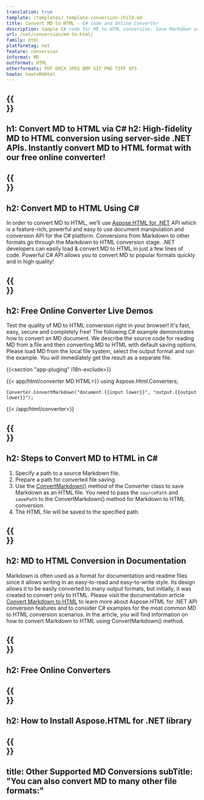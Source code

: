 ```yaml
---
translation: true
template: /templates/_template-conversion-child.md
title: Convert MD to HTML - C# code and Online Converter
description: Sample C# code for MD to HTML conversion. Save Markdown as HTML file using C# code. Try online MD to HTML Converter for free!
url: /net/conversion/md-to-html/
family: html
platformtag: net
feature: conversion
informat: MD
outformat: HTML
otherformats: PDF DOCX JPEG BMP GIF PNG TIFF XPS
howto: howtoMdHtml
---
```


{{<section banner>}}
---
h1: Convert MD to HTML via C#
h2: High-fidelity MD to HTML conversion using server-side .NET APIs. Instantly convert MD to HTML format with our free online converter!
---

{{<section overview>}}
---
h2: Convert MD to HTML Using C#
---

In order to convert MD to HTML, we’ll use [Aspose.HTML for .NET](https://products.aspose.com/html/{{lang.url-fragment}}net/) API which is a feature-rich, powerful and easy to use document manipulation and conversion API for the C# platform. Conversions from Markdown to other formats go through the Markdown to HTML conversion stage. .NET developers can easily load & convert MD to HTML in just a few lines of code. Powerful C# API allows you to convert MD to popular formats quickly and in high quality!

{{<section demos>}}
---
h2: Free Online Converter Live Demos
---

Test the quality of MD to HTML conversion right in your browser! It's fast, easy, secure and completely free! The following C# example demonstrates how to convert an MD document. We describe the source code for reading MD from a file and then converting MD to HTML with default saving options. Please load MD from the local file system, select the output format and run the example. You will immediately get the result as a separate file.

{{<section "app-pluging" i18n-exclude>}}

{{< app/html/converter MD HTML>}}
using Aspose.Html.Converters;

    Converter.ConvertMarkdown("document.{{input lower}}", "output.{{output lower}}");   
{{< /app/html/converter>}} 


{{<section steps>}}
---
h2: Steps to Convert MD to HTML in C#
---

1. Specify a path to a source Markdown file.
1.  Prepare a path for converted file saving.
1.  Use the [ConvertMarkdown()](https://reference.aspose.com/html/net/aspose.html.converters/converter/convertmarkdown/#convertmarkdown_7) method of the Converter class to save Markdown as an HTML file. You need to pass the `sourcePath` and `savePath` to the ConvertMarkdown() method for Markdown to HTML conversion.
1.  The HTML file will be saved to the specified path.

{{<section documentation>}}
---
h2: MD to HTML Conversion in Documentation
---

Markdown is often used as a format for documentation and readme files since it allows writing in an easy-to-read and easy-to-write style. Its design allows it to be easily converted to many output formats, but initially, it was created to convert only to HTML. Please visit the documentation article [Convert Markdown to HTML](https://docs.aspose.com/html/net/converting-between-formats/markdown-to-html/) to learn more about Aspose.HTML for .NET API conversion features and to consider C# examples for the most common MD to HTML conversion scenarios. In the article, you will find information on how to convert Markdown to HTML using ConvertMarkdown() method.

{{<section online-converters>}}
---
h2: Free Online Converters
---

{{<section get-started>}}
---
h2: How to Install Aspose.HTML for .NET library
---

{{<section other-conversions>}}
---
title: Other Supported MD Conversions
subTitle: "You can also convert MD to many other file formats:"
---